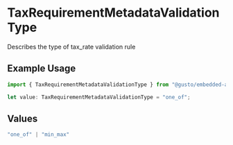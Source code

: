 # TaxRequirementMetadataValidationType

Describes the type of tax_rate validation rule

## Example Usage

```typescript
import { TaxRequirementMetadataValidationType } from "@gusto/embedded-api/models/components";

let value: TaxRequirementMetadataValidationType = "one_of";
```

## Values

```typescript
"one_of" | "min_max"
```